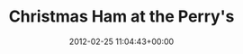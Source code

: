 ---
date: 2012-02-25 11:04:43+00:00
layout: album
title: Christmas Ham at the Perry's
categories: 
- george
- events
photoset: 72157644254647398
image: http://farm6.static.flickr.com/5112/14203946193_af780c61ce_q.jpg
permalink: /george/2012/02/christmas-ham/
comments: true
---